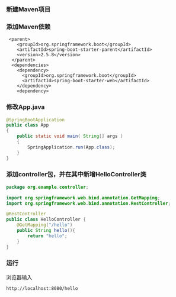 ### 新建Maven项目

### 添加Maven依赖

```
 <parent>
    <groupId>org.springframework.boot</groupId>
    <artifactId>spring-boot-starter-parent</artifactId>
    <version>2.5.8</version>
  </parent>
  <dependencies>
    <dependency>
      <groupId>org.springframework.boot</groupId>
      <artifactId>spring-boot-starter-web</artifactId>
    </dependency>
    <dependency>
```

### 修改App.java

```java
@SpringBootApplication
public class App 
{
    public static void main( String[] args )
    {
        SpringApplication.run(App.class);
    }
}
```

### 添加controller包，并在其中新增HelloController类

```java
package org.example.controller;

import org.springframework.web.bind.annotation.GetMapping;
import org.springframework.web.bind.annotation.RestController;

@RestController
public class HelloController {
    @GetMapping("/hello")
    public String hello(){
        return "hello";
    }
}

```

### 运行

浏览器输入

```
http://localhost:8080/hello
```

